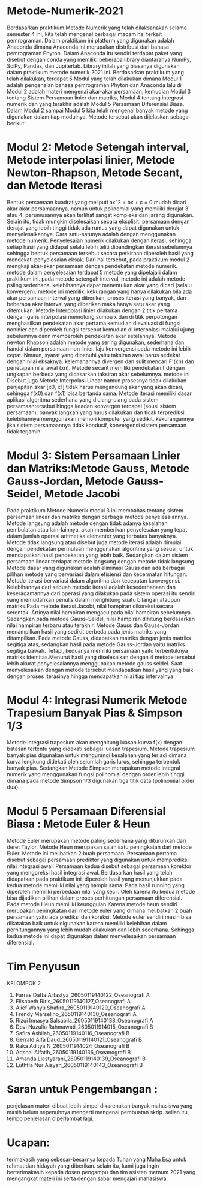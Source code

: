 # Metode-Numerik-2021
Berdasarkan praktikum Metode Numerik yang telah dilaksanakan selama semester 4 ini, kita telah mengenal berbagai macam hal terkait pemrograman. Dalam praktikum ini platform yang digunakan adalah Anaconda dimana Anaconda ini merupakan distribusi dari bahasa pemrograman Phyton. Dalam Anaconda itu sendiri terdapat paket yang disebut dengan conda yang memiliki beberapa library diantaranya NumPy, SciPy, Pandas, dan Jupiterlab. Library inilah yang biasanya digunakan dalam praktikum metode numerik 2021 ini. Berdasarkan  praktikum yang telah dilakukan, terdapat 5 Modul yang telah dilakukan dimana Modul 1 adalah pengenalan bahasa pemrograman Phyton dan Anaconda lalu di Modul 2 adalah materi mengenai akar-akar persamaan, kemudian Modul 3 tentang Sistem Persamaan linier dan matriks, Modul 4 tentang integrasi numerik dan yang terakhir adalah Modul 5 Persamaan Diferensial Biasa. Dalam Modul 2 sampai Modul 5 kita telah mengenal banyak metode yang digunakan dalam tiap modulnya. Metode tersebut akan dijelaskan sebagai berikut:
# Modul 2: Metode Setengah interval, Metode interpolasi linier, Metode Newton-Rhapson, Metode Secant, dan Metode Iterasi
Bentuk persamaan kuadrat yang meliputi ax^2 + bx + c = 0 mudah dicari akar akar persamaannya. namun untuk polinomial yang memiliki derajat 3 atau 4, perumusannya akan terlihat sangat kompleks dan jarang digunakan. Selain itu, tidak mungkin diselesaikan secara eksplisit. persamaan dengan derajat yang lebih tinggi tidak ada rumus yang dapat digunakan untuk menyelesaikannya. Cara satu-satunya adalah dengan menggunakan metode numerik. Penyelesaian numerik dilakukan dengan iterasi, sehingga setiap hasil yang didapat selalu lebih teliti dibandingkan iterasi sebelumnya sehingga bentuk persamaan tersebut secara perkiraan diperoleh hasil yang mendekati penyelesaian eksak. Dari hal tersebut, pada praktikum modul 2 mengkaji akar-akar persamaan dengan pendekatan metode numerik. metode dalam penyelesaian terdapat 5 metode yang dipelajari dalam praktikum ini. pada metode setengah interval, metode ini adalah metode psling sederhana. kelebihannya dapat menentukan akar yang dicari (selalu konvergen). metode ini memiliki kekurangan yang hanya dilakukan bila ada akar persamaan interval yang diberikan, proses iterasi yang banyak, dan beberapa akar interval yang diberikan maka hanya satu akar yang ditemukan. Metode Interpolasi linier dilakukan dengan 2 titik pertama dengan garis interpolasi memotong sumbu x dan di titik perpotongan menghasilkan pendekatan akar pertama kemudian dievaluasi di fungsi nonlnier dan diperoleh fungsi tersebut kemudian di interpolasi malalui ujung sebelumnya dann memperoleh pendekatan akar setelahnya. Metode newton Rhapson adalah metode yang sering digunakan, sederhana dan handal dalam persamaan non linier. laju konvergensi pada metode ini lebih cepat. Nmaun, syarat yang dipenuhi yaitu taksiran awal harus sedekat dengan nilai eksaknya. kelemahannya divergen dan sulit mencari F'(xn) dan penetapan nilai awal (xn). Metode secant memiliki pendekatan f dengan ungkapan berbeda yang didasarkan taksiran akar sebelumnya. metode ini Disebut juga Metode Interpolasi Linear namun prosesnya tidak dilakukan penjepitan akar [x0, x1] tidak harus mengandung akar yang akan dicari, sehingga f(x0) dan f(x1) bisa bertanda sama. Metode Iterasi memiliki dasar aplikasi algoritma sederhana yang diulang-ulang pada sistem persamaantersebut hingga keadan konvergen tercapai (sousi sistem persamaan). banyak langkah yang harus dilakukan dan tidak terprediksi. kelebihannya menggunakan memori komputer yang sedikit. kekurangannya jika sistem persamaannya tidak kondusif, konvergensi sistem persamaan tidak terjamin
# Modul 3: Sistem Persamaan Linier dan Matriks:Metode Gauss, Metode Gauss-Jordan, Metode Gauss-Seidel, Metode Jacobi
Pada praktikum Metode Numerik modul 3 ini membahas tentang sistem persamaan linear dan matriks dengan berbagai metode penyelesaiannya. Metode langsung adalah metode dengan tidak adanya kesalahan pembulatan atau lain-lainnya, akan memberikan penyelesaian yang tepat dalam jumlah operasi aritmetika elementer yang terbatas banyaknya. Metode tidak langsung atau disebut juga metode iterasi adalah dimulai dengan pendekatan permulaan menggunakan algoritma yang sesuai, untuk mendapatkan hasil pendekatan yang lebih baik. Sedangkan dalam sistem persamaan linear terdapat metode langsung dengan metode tidak langsung Metode dasar yang digunakan adalah eliminasi Gauss dan ada berbagai pilihan metode yang bervariasi dalam efisiensi dan kecermatan hitungan. Metode iterasi bervariasi dalam algoritma dan kecepatan konvergensi. Kelebihannya dari sebuah metode iterasi adalah kesederhanaan dan keseragamannya dari operasi yang dilakukan pada sistem operasi itu sendiri yang memudahkan penulis dalam menghitung suatu bilangan ataupun matriks.Pada metode iterasi Jacobi, nilai hampiran dikoreksi secara serentak. Artinya nilai hampiran mengacu pada nilai hampiran sebelumnya. Sedangkan pada metode Gauss-Seidel, nilai hampiran dihitung berdasarkan nilai hampiran terbaru atau terakhir. Metode Gauss dan Gauss-Jordan menampilkan hasil yang sedikit berbeda pada jenis matriks yang ditampilkan. Pada metode Gauss, didapatkan matriks dengan jenis matriks segitiga atas, sedangkan hasil pada metode Gauss-Jordan yaitu matriks segitiga bawah. Tetapi, keduanya memiliki persamaan yaitu terbentuknya matriks identitas.Menurut hasil yang diselesaikan dengan 4 metode tersebut lebih akurat penyelesaiannya menggunakan metode gauss seidel. Saat menyelesaikan dengan metode tersebut mendapatkan hasil yang yang baik dengan proses iterasinya hingga mendapatkan nilai tiap intervalnya.
# Modul 4: Integrasi Numerik Metode Trapesium Banyak Pias & Simpson 1/3
Metode integrasi trapesium akan menghitung luasan kurva f(x) dengan batasan tertentu yang didekati sebagai luasan trapesium. Metode trapesium banyak pias digunakan untuk mengurangi kesalahan yang terjadi dimana kurva lengkung didekati oleh sejumlah garis lurus, sehingga terbentuk banyak pias.
Sedangkan Metode Simpson merupakan metode integral numerik yang menggunakan fungsi polinomial dengan order lebih tinggi dimana pada metode Simpson 1/3 digunakan tiga titik data (polinomial order dua).
# Modul 5 Persamaan Diferensial Biasa : Metode Euler & Heun
Metode Euler merupakan metode paling sederhana yang diturunkan dari deret Taylor. Metode Heun merupakan salah satu peningkatan dari metode Euler. Metode ini melibatkan 2 buah persamaan. Persamaan pertama disebut sebagai persamaan prediktor yang digunakan untuk memprediksi nilai integrasi awal. Persamaan kedua disebut sebagai persamaan korektor yang mengoreksi hasil integrasi awal. Berdasarkan hasil yang telah didapatkan pada praktikum ini, diperoleh hasil yang menunjukkan pada kedua metode memiliki nilai yang hampir sama. Pada hasil running yang diperoleh memiliki perbedaan nilai yang kecil. Oleh karena itu kedua metode bisa dijadikan pilihan dalam proses perhitungan persamaan diferensial. Pada metode Heun memiliki keunggulan Karena metode heun sendiri merupakan peningkatan dari metode euler yang dimana melibatkan 2 buah persamaan yaitu ada prediksi dan koreksi. Metode euler sendiri masih bisa dikatakan baik untuk digunakan karena memiliki kelebihan dalam perhitungannya yang lebih mudah dilakukan dan lebih sederhana. Sehingga kedua metode ini dapat digunakan dalam menyelesaikan persamaan diferensial.


# Tim Penyusun 
KELOMPOK 2 
1. Farras Daffa Arfastya_26050119140122_Oseanografi A
2. Elisabeth Riris_26050119140127_Oseanografi A
3. Alief Wahyu Shafira_26050119140129_Oseanografi A
4. Frendy Marselino_2650119140130_Oseanografi A
5. Rizqi Innasya Salsabila_26050119140138_Oseanografi A
6. Devi Nuzulia Rahmawati_2605011914015_Oseanografi B
7. Safira Ashilah_26050119140116_Oseanografi B
8. Gerrald Alfa Daud_260501191140121_Oseanografi B
9. Raka Aditya N_2605011914024_Oseanografi B
10. Aqshal Alfatih_26050119140136_Oseanografi B
11. Amanda Liestyarani_26050119140139_Oseanografi B
12. Luthfia Nur Aisyah_26050119140143_Oseanografi B

# Saran untuk Pengembangan :
penjelasan materi dibuat lebih simpel dikarenakan banyak mahasiswa yang masih belum sepenuhnya mengerti mengenai pembuatan skrip. selian itu, tempo penjelasan diperlambat lagi.
# Ucapan:
terimakasih yang sebesar-besarnya kepada Tuhan yang Maha Esa untuk rahmat dan hidayah yang diberikan. selain itu, kami juga ingin berterimakasih kepada dosen pengampu dan tim asisten metnum 2021 yang mengangkat materi ini serta dengan sabar mengajari mahasiswa.
